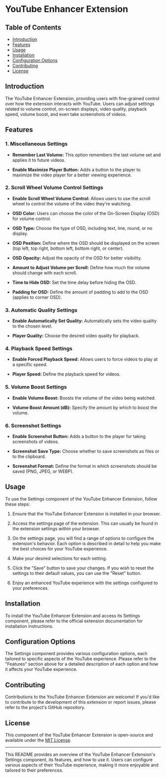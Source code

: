 # YouTube Enhancer Extension

## Table of Contents

- [Introduction](#introduction)
- [Features](#features)
- [Usage](#usage)
- [Installation](#installation)
- [Configuration Options](#configuration-options)
- [Contributing](#contributing)
- [License](#license)

## Introduction

The YouTube Enhancer Extension, providing users with fine-grained control over how the extension interacts with YouTube. Users can adjust settings related to volume control, on-screen displays, video quality, playback speed, volume boost, and even take screenshots of videos.

## Features

### 1. Miscellaneous Settings

- **Remember Last Volume:** This option remembers the last volume set and applies it to future videos.

- **Enable Maximize Player Button:** Adds a button to the player to maximize the video player for a better viewing experience.

### 2. Scroll Wheel Volume Control Settings

- **Enable Scroll Wheel Volume Control:** Allows users to use the scroll wheel to control the volume of the video they're watching.

- **OSD Color:** Users can choose the color of the On-Screen Display (OSD) for volume control.

- **OSD Type:** Choose the type of OSD, including text, line, round, or no display.

- **OSD Position:** Define where the OSD should be displayed on the screen (top left, top right, bottom left, bottom right, or center).

- **OSD Opacity:** Adjust the opacity of the OSD for better visibility.

- **Amount to Adjust Volume per Scroll:** Define how much the volume should change with each scroll.

- **Time to Hide OSD:** Set the time delay before hiding the OSD.

- **Padding for OSD:** Define the amount of padding to add to the OSD (applies to corner OSD).

### 3. Automatic Quality Settings

- **Enable Automatically Set Quality:** Automatically sets the video quality to the chosen level.

- **Player Quality:** Choose the desired video quality for playback.

### 4. Playback Speed Settings

- **Enable Forced Playback Speed:** Allows users to force videos to play at a specific speed.

- **Player Speed:** Define the playback speed for videos.

### 5. Volume Boost Settings

- **Enable Volume Boost:** Boosts the volume of the video being watched.

- **Volume Boost Amount (dB):** Specify the amount by which to boost the volume.

### 6. Screenshot Settings

- **Enable Screenshot Button:** Adds a button to the player for taking screenshots of videos.

- **Screenshot Save Type:** Choose whether to save screenshots as files or to the clipboard.

- **Screenshot Format:** Define the format in which screenshots should be saved (PNG, JPEG, or WEBP).

## Usage

To use the Settings component of the YouTube Enhancer Extension, follow these steps:

1. Ensure that the YouTube Enhancer Extension is installed in your browser.

2. Access the settings page of the extension. This can usually be found in the extension settings within your browser.

3. On the settings page, you will find a range of options to configure the extension's behavior. Each option is described in detail to help you make the best choices for your YouTube experience.

4. Make your desired selections for each setting.

5. Click the "Save" button to save your changes. If you wish to reset the settings to their default values, you can use the "Reset" button.

6. Enjoy an enhanced YouTube experience with the settings configured to your preferences.

## Installation

To install the YouTube Enhancer Extension and access its Settings component, please refer to the official extension documentation for installation instructions.

## Configuration Options

The Settings component provides various configuration options, each tailored to specific aspects of the YouTube experience. Please refer to the "Features" section above for a detailed description of each option and how it affects your YouTube experience.

## Contributing

Contributions to the YouTube Enhancer Extension are welcome! If you'd like to contribute to the development of this extension or report issues, please refer to the project's GitHub repository.

## License

This component of the YouTube Enhancer Extension is open-source and available under the [MIT License](LICENSE).

---

This README provides an overview of the YouTube Enhancer Extension's Settings component, its features, and how to use it. Users can configure various aspects of their YouTube experience, making it more enjoyable and tailored to their preferences.
